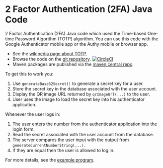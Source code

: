 2 Factor Authentication (2FA) Java Code
=======================================

2 Factor Authentication (2FA) Java code which used the Time-based One-time Password Algorithm (TOTP) algorithm.
You can use this code with the Google Authenticator mobile app or the Authy mobile or browser app.

* See the [wikipedia page about TOTP](http://en.wikipedia.org/wiki/Time-based_One-time_Password_Algorithm).	
* Browse the code on the [git repository](https://github.com/j256/two-factor-auth).  [![CircleCI](https://circleci.com/gh/j256/two-factor-auth.svg?style=svg)](https://circleci.com/gh/j256/two-factor-auth)
* Maven packages are published via the [maven central repo](http://repo1.maven.org/maven2/com/j256/two-factor-auth/two-factor-auth/).	

To get this to work you:

1. Use `generateBase32Secret()` to generate a secret key for a user.
2. Store the secret key in the database associated with the user account.
3. Display the QR image URL returned by `qrImageUrl(...)` to the user.
4. User uses the image to load the secret key into his authenticator application.

Whenever the user logs in:

1. The user enters the number from the authenticator application into the login form.
2. Read the secret associated with the user account from the database.
3. The server compares the user input with the output from `generateCurrentNumberString(...)`.
4. If they are equal then the user is allowed to log in.

For more details, see the [example program](https://github.com/j256/two-factor-auth/blob/master/src/test/java/com/j256/twofactorauth/TwoFactorAuthExample.java).
